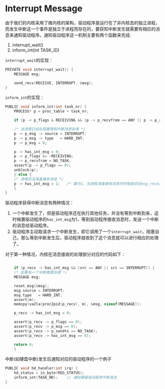 # Interrupt Message

由于我们的内核采用了微内核的架构，驱动程序是运行在了非内核态的独立进程，而发生中断这一个事件是独立于进程而存在的，要获知中断发生就需要有相应的消息来通知驱动程序。通知驱动程序这一机制主要有两个函数来完成:

1. interrupt_wait()
2. inform_int(int TASK_ID)

`interrupt_wait`的实现：

```C
PRIVATE void interrupt_wait() {
    MESSAGE msg;

    send_recv(RECEIVE, INTERRUPT, &msg);
}
```

`inform_int`的实现：

```C
PUBLIC void inform_int(int task_nr) {
    PROCESS* p = proc_table + task_nr;

    if (p -> p_flags & RECEIVING && (p -> p_recvfrom == ANY || p -> p_recvfrom == INTERRUPT)) {

	/* 当进程已经在阻塞等到中断消息到来 */
	p -> p_msg -> source = INTERRUPT;
	p -> p_msg -> type   = HARD_INT;
	p -> p_msg = 0;

	p -> has_int_msg = 0;
	p -> p_flags &= ~RECEIVING;
	p -> p_recvfrom = NO_TASK;
	assert(p -> p_flags == 0);
	unblock(p);
    } else {
	/* 进程还没准备接收消息 */
	p -> has_int_msg = 1;	/* 置为1，当进程准备接收消息的时候就会在msg_receive中被处理 */
    }
}
```

驱动程序获得中断消息有两种情况：

1. 一个中断发生了，但是驱动程序还在执行其他任务，并没有等到中断到来，这时候置驱动程序的`has_int_msg`为1，等到驱动程序接收消息时，发送一个中断的消息给驱动程序。
2. 驱动程序主动取请求一个中断发生，即它调用了一个`interrupt_wait`，阻塞自己，那么等到中断发生后，驱动程序就收到了这个消息就可以进行相应的处理了。

对于第一种情况，内核在消息接收的处理部分对应的代码如下：

```C

    if (p_recv -> has_int_msg && (src == ANY || src == INTERRUPT)) {
	/* 如果有一个中断需要处理 */
	MESSAGE msg;

	reset_msg(&msg);
	msg.source = INTERRUPT;
	msg.type   = HARD_INT;
	assert(m);
	memcpy(va2la(proc2pid(p_recv), m), &msg, sizeof(MESSAGE));

	p_recv -> has_int_msg = 0;

	assert(p_recv -> p_flags == 0);
	assert(p_recv -> p_msg == 0);
	assert(p_recv -> p_sendto == NO_TASK);
	assert(p_recv -> has_int_msg == 0);

	return 0;
    }    
```

中断(如硬盘中断)发生后通知对应的驱动程序的一个例子

```C
PUBLIC void hd_handler(int irq) {
    hd_status = in_byte(REG_STATUS);
    inform_int(TASK_HD);    // 通知硬盘驱动程序中断发生
}
```




